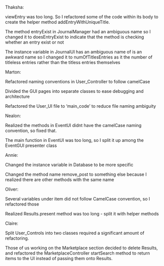 Thaksha:

viewEntry was too long. So I refactored some of the code within its body to create the helper method addEntryWithUniqueTitle.

The method entryExist in JournalManager had an ambiguous name so I changed it to doesEntryExist to indicate that the method is checking whether an entry exist or not

The instance variable in JournalUI has an ambiguous name of is an awkward name so I changed it to numOfTitlesEntries as it the number of titleless entries rather than the titless entries themselves

Marton:

Refactored naming conventions in User_Controller to follow camelCase

Divided the GUI pages into separate classes to ease debugging and architecture

Refactored the User_UI file to ‘main_code’ to reduce file naming ambiguity

Nealon:

Realized the methods in EventUI didnt have the camelCase naming convention, so fixed that.

The main function in EventUI was too long, so I split it up among the EventGUI presenter class

Annie:

Changed the instance variable in Database to be more specific

Changed the method name  remove_post to something else because I realized there are other methods with the same name

Oliver:

Several variables under item did not follow CamelCase convention, so I refactored those

Realized Results.present method was too long - split it with helper methods

Claire:

Split User_Controls into two classes required a significant amount of refactoring.

Those of us working on the Marketplace section decided to delete Results, and refactored the MarketplaceController startSearch method to return items to the UI instead of passing them onto Results.
